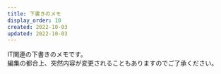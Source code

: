 ```yaml
---
title: 下書きのメモ
display_order: 10
created: 2022-10-03
updated: 2022-10-03
---
```

IT関連の下書きのメモです。  
編集の都合上、突然内容が変更されることもありますのでご了承ください。
